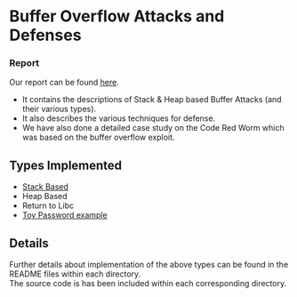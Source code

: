 # Buffer Overflow Attacks and Defenses

### Report
Our report can be found [here](report.pdf). 

- It contains the descriptions of Stack & Heap based Buffer Attacks (and their various types).  
- It also describes the various techniques for defense.  
- We have also done a detailed case study on the Code Red Worm which was based on the buffer overflow exploit.  

## Types Implemented
- [Stack Based](Stack_based)
- Heap Based
- Return to Libc
- [Toy Password example](toy_passwd)

## Details
Further details about implementation of the above types can be found in the README files within each directory.  
The source code is has been included within each corresponding directory.
